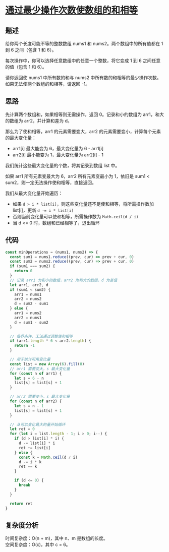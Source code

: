 # [通过最少操作次数使数组的和相等](https://leetcode.cn/problems/equal-sum-arrays-with-minimum-number-of-operations)

## 题述

给你两个长度可能不等的整数数组 nums1 和 nums2。两个数组中的所有值都在 1 到 6 之间（包含 1 和 6）。

每次操作中，你可以选择任意数组中的任意一个整数，将它变成 1 到 6 之间任意的值（包含 1 和 6）。

请你返回使 nums1 中所有数的和与 nums2 中所有数的和相等的最少操作次数。如果无法使两个数组的和相等，请返回 -1。

## 思路

先计算两个数组和，如果相等则无需操作，返回 0。记录和小的数组为 arr1，和大的数组为 arr2，并计算和差为 d。

那么为了使和相等，arr1 的元素需要变大，arr2 的元素需要变小，计算每个元素的最大变化量：

- arr1[i] 最大能变为 6，最大变化量为 6 - arr1[i]
- arr2[i] 最小能变为 1，最大变化量为 arr2[i] - 1

我们统计这些最大变化量的个数，将其记录到数组 list 中。

如果 arr1 所有元素变最大为 6，arr2 所有元素变最小为 1，依旧是 sum1 < sum2，则一定无法操作使和相等，直接返回。

我们从最大变化量开始遍历：

- 如果 `d > i * list[i]`，则这些变化量还不足使和相等，将所需操作数加 list[i]，更新 `d -= i * list[i]`
- 否则当前变化量可以使和相等，所需操作数为 `Math.ceil(d / i)`
- 当 d <= 0 时，数组和已经相等了，退出循环

## 代码

```javascript
const minOperations = (nums1, nums2) => {
  const sum1 = nums1.reduce((prev, cur) => prev + cur, 0)
  const sum2 = nums2.reduce((prev, cur) => prev + cur, 0)
  if (sum1 === sum2) {
    return 0
  }
  // 记录 arr1 为和小的数组，arr2 为和大的数组，d 为差值
  let arr1, arr2, d
  if (sum1 < sum2) {
    arr1 = nums1
    arr2 = nums2
    d = sum2 - sum1
  } else {
    arr1 = nums2
    arr2 = nums1
    d = sum1 - sum2
  }

  // 临界条件，无法通过调整使和相等
  if (arr1.length * 6 < arr2.length) {
    return -1
  }

  // 用于统计可用变化量
  const list = new Array(6).fill(0)
  // arr1 需要变大，s 最大变化量
  for (const n of arr1) {
    let s = 6 - n
    list[s] = list[s] + 1
  }

  // arr2 需要变小，s 最大变化量
  for (const n of arr2) {
    let s = n - 1
    list[s] = list[s] + 1
  }

  // 从可以变化最大的量开始循环
  let ret = 0
  for (let i = list.length - 1; i > 0; i--) {
    if (d > list[i] * i) {
      d -= list[i] * i
      ret += list[i]
    } else {
      const k = Math.ceil(d / i)
      d -= i * k
      ret += k
    }

    if (d <= 0) {
      break
    }
  }

  return ret
}
```

## 复杂度分析

时间复杂度：O(n + m)，其中 n、m 是数组的长度。  
空间复杂度：O(c)，其中 c = 6。
